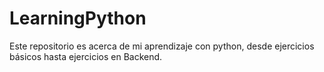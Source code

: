 # LearningPython
Este repositorio es acerca de mi aprendizaje con python, desde ejercicios básicos hasta ejercicios en Backend.

